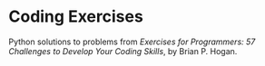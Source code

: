 # Coding Exercises

Python solutions to problems from *Exercises for Programmers: 57 Challenges to Develop Your Coding Skills*, by Brian P. Hogan.
